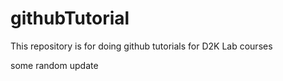 # githubTutorial
This repository is for doing github tutorials for D2K Lab courses

some random update
